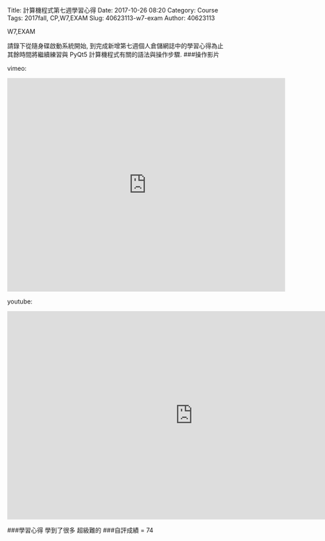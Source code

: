 Title: 計算機程式第七週學習心得
Date: 2017-10-26 08:20
Category: Course
Tags: 2017fall, CP,W7,EXAM
Slug: 40623113-w7-exam
Author: 40623113


W7,EXAM
<!-- PELICAN_END_SUMMARY -->
請錄下從隨身碟啟動系統開始, 到完成新增第七週個人倉儲網誌中的學習心得為止
其餘時間將繼續練習與 PyQt5 計算機程式有關的語法與操作步驟.
###操作影片

vimeo:
<iframe src="https://player.vimeo.com/video/240846860" width="640" height="492" frameborder="0" webkitallowfullscreen mozallowfullscreen allowfullscreen></iframe>

youtube:
<iframe width="854" height="480" src="https://www.youtube.com/embed/-n6zYdZs83o?ecver=1" frameborder="0" gesture="media" allowfullscreen></iframe>

###學習心得
學到了很多 超級難的
###自評成績 = 74
